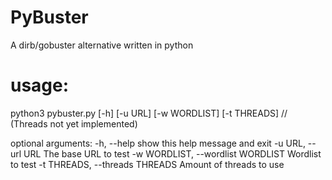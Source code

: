 # PyBuster
A dirb/gobuster alternative written in python

# usage: 
python3 pybuster.py [-h] [-u URL] [-w WORDLIST] [-t THREADS] 
// (Threads not yet implemented)

optional arguments:
  -h, --help            show this help message and exit
  -u URL, --url URL     The base URL to test
  -w WORDLIST, --wordlist WORDLIST
                        Wordlist to test
  -t THREADS, --threads THREADS
                        Amount of threads to use
